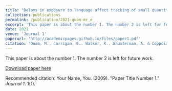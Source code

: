 ```yaml
---
title: "Delays in exposure to language affect tracking of small quantities in deaf and hard of hearing children."
collection: publications
permalink: /publication/2021-quam-mr_e
excerpt: 'This paper is about the number 1. The number 2 is left for future work.'
date: 2021
venue: 'Journal 1'
paperurl: 'http://academicpages.github.io/files/paper1.pdf'
citation: 'Quam, M., Carrigan, E., Walker, K., Shusterman, A. & Coppola, M. (under review). &quot;Delays in exposure to language affect tracking of small quantities in deaf and hard of hearing children..&quot; <i>Journal of Numerical Cognition 1</i>. 1(1).'
---
```

This paper is about the number 1. The number 2 is left for future work.

[Download paper here](http://academicpages.github.io/files/paper1.pdf)

Recommended citation: Your Name, You. (2009). "Paper Title Number 1." <i>Journal 1</i>. 1(1).
